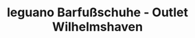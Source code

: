---
title: "leguano Barfußschuhe - Outlet Wilhelmshaven"
url: /wilhelmshaven/leguano-barfussschuhe-outlet-wilhelmshaven/
shop: Schuhe
---